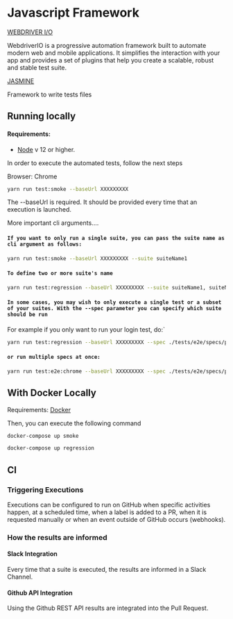 # Javascript Framework

[WEBDRIVER I/O](https://webdriver.io/)

WebdriverIO is a progressive automation framework built to automate modern web and mobile applications. It simplifies the interaction with your app and provides a set of plugins that help you create a scalable, robust and stable test suite.

[JASMINE](https://jasmine.github.io/)

Framework to write tests files

## Running locally

#### Requirements:

- [Node](https://nodejs.org/en/) v 12 or higher.

In order to execute the automated tests, follow the next steps

Browser: Chrome

```bash
yarn run test:smoke --baseUrl XXXXXXXXX
```

The --baseUrl is required. It should be provided every time that an execution is launched.

More important cli arguments....

#### `If you want to only run a single suite, you can pass the suite name as cli argument as follows:`

```bash
yarn run test:smoke --baseUrl XXXXXXXXX --suite suiteName1
```

#### `To define two or more suite's name`

```bash
yarn run test:regression --baseUrl XXXXXXXXX --suite suiteName1, suiteName2
```

####  `In some cases, you may wish to only execute a single test or a subset of your suites. With the --spec parameter you can specify which suite should be run`
For example if you only want to run your login test, do:`

```bash
yarn run test:regression --baseUrl XXXXXXXXX --spec ./tests/e2e/specs/permissions/profileManager.permissions.spec.js
```

#### `or run multiple specs at once:`

```bash
yarn run test:e2e:chrome --baseUrl XXXXXXXXX --spec ./tests/e2e/specs/permissions/profileManager.permissions.spec.js, ./tests/e2e/specs/permissions/feedRead.permissions.spec.js
```

## With Docker Locally

Requirements: [Docker](https://www.docker.com/)

Then, you can execute the following command

```bash
docker-compose up smoke
```
```bash
docker-compose up regression
```

## CI

### Triggering Executions
Executions can be configured to run on GitHub when specific activities happen, at a scheduled time, when a label is added to a PR, when it is requested manually or when an event outside of GitHub occurs (webhooks).

### How the results are informed

#### Slack Integration

Every time that a suite is executed, the results are informed in a Slack Channel.


#### Github API Integration

Using the Github REST API results are integrated into the Pull Request.
